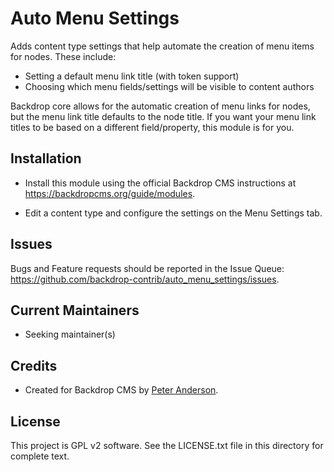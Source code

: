 Auto Menu Settings
==================

Adds content type settings that help automate the creation of menu items for
nodes. These include:

- Setting a default menu link title (with token support)
- Choosing which menu fields/settings will be visible to content authors

Backdrop core allows for the automatic creation of menu links for nodes, but the
menu link title defaults to the node title. If you want your menu link titles to
be based on a different field/property, this module is for you.

Installation
------------

- Install this module using the official Backdrop CMS instructions at
  https://backdropcms.org/guide/modules.

- Edit a content type and configure the settings on the Menu Settings tab.

Issues
------

Bugs and Feature requests should be reported in the Issue Queue:
https://github.com/backdrop-contrib/auto_menu_settings/issues.

Current Maintainers
-------------------

- Seeking maintainer(s)

Credits
-------

- Created for Backdrop CMS by [Peter Anderson](https://github.com/BWPanda).

License
-------

This project is GPL v2 software.
See the LICENSE.txt file in this directory for complete text.
